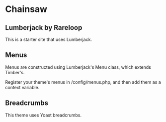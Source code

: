 # Chainsaw

## Lumberjack by Rareloop
This is a starter site that uses Lumberjack.

## Menus
Menus are constructed using Lumberjack's Menu class, which extends Timber's.

Register your theme's menus in /config/menus.php, and then add them as a context variable.

## Breadcrumbs
This theme uses Yoast breadcrumbs.
